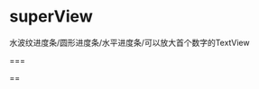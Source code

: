 # superView
水波纹进度条/圆形进度条/水平进度条/可以放大首个数字的TextView

===





























































==
